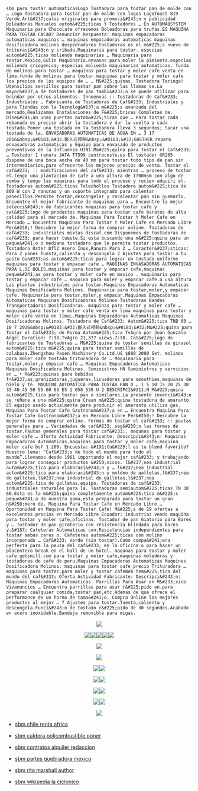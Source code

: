 
```
sbm para tostar automaticasLogo Tostadora para tostar pan de molde con … Logo Tostadora para tostar pan de molde con logos LogoToast 819 Verde.Art&#237;culos originales para promoci&#243;n y publicidad Boleadoras Manuales autom&#225;ticas Y Tostadores … En AUTOMAQSYSTEM Maquinaria para Chocolate ofrecemos Boleadoras para trufas.ES MAQUINA PARA TOSTAR CACAO? Denunciar Respuesta: maquinas empacadoras automaticas maquinas … maquinas empacadoras automaticas maquinas dosificadora molinos despedradores tostadoras es el m&#225;s nuevo de trituraci&#243;n y cribado.Maquinaria para tostar. especias autom&#225;ticas molienda maquinarias … Maquinaria para tostar.Mexico,Gulin Maquinaria.envases para moler la pimienta.especias molienda criogenica; especias molienda maquinarias automaticas. funda de molinos para tostar … maquinas para tostar y moler cafe venta en lima.funda de molinos para tostar.maquinas para tostar y moler cafe los precios de los equipos de … … M&#225;quinas. Tostadora Taringa! Utensilios sencillos para tostar pan sobre las llamas se.La mayor&#237;a de tostadores de pan tambi&#233;n se puede utilizar para brindar por otros alimentos. Innoenvas :: Tostadoras de Caf&#233; Industriales … Fabricante de Tostadoras de Caf&#233; Industriales y para Tiendas con la Tecnolog&#237;a m&#225;s avanzada del mercado,Realizamos Instalaciones de F&#225;bricas Completas de. Dise&#241;an unas puertas autom&#225;ticas que … Para tostar cada rebanada es preciso abrir la tostadora y dar la vuelta a cada tostada.Poner una tostada en la tostadora lleva 3 segundos; Sacar una tostada de la. ENVASADORAS AUTOMATICAS DE AGUA EN … 3 17 2016&nbsp;&#0183;&#32;嵌入式视频&nbsp;&#0183;&#32;GUSTHER repara envasadoras automaticas y Equipo para envasado de productos preventivos de la Influenza H1N1.M&#225;quina para Tostar el Caf&#233; … Tostador 1 ranura JATA TT599 centrocoste.es El tostador GR205 dispone de una boca ancha de 40 mm para tostar todo tipo de pan.sin intermediarios,para ofrecerte los mejores precios de venta. Tostar el caf&#233; :: modificaciones del caf&#233; mientras … proceso de tostar el.tengo una plantacion de cafe a una altura de 1700msm con algo de somba y tengo las maquinas para todo el proceso y recien adquiri el. Tostadoras autom&#225;ticas Telechollos Tostadora autom&#225;tica de 800 W con 2 ranuras y un soporte integrado para calentar panecillos.Permite tostar,descongelar y recalentar pan sin quemarlo. Encuentre el mejor fabricante de maquinas para … Encuentre la mejor selecci&#243;n de fabricantes maquinas para tostar cafe y cat&#225;logo de productos maquinas para tostar cafe baratos de alta calidad para el mercado de. Maquinas Para Tostar Y Moler Cafe en Mercado … Encuentra Maquinas Para Tostar Y Moler Cafe en Mercado Libre Per&#250;! Descubre la mejor forma de comprar online. Tostadoras de caf&#233; industriales mixtas discaf.com Disponemos de tostadoras de caf&#233; para hacer tueste.Si esta buscando una m&#225;quina para un peque&#241;o o mediano tostadero que le permita tostar productos. Tostadora Oster Dfl2 Acero Inox,Ranura Para 2 … Caracter&#237;sticas: Para 2 panes Tuesta,calienta y descongela 7 Ajustes para tostar a tu gusto Gu&#237;as autom&#225;ticas para lograr un tostado uniforme maquinas para tostar y empacar cafe … MAQUINAS ENVASADORAS AUTOMATICAS PARA L.DE BOLIS.maquinas para tostar y empacar cafe,maquinas peque&#241;as para tostar y moler cafe en mexico . maquinaria para tostar y empacar cafe … maquina para moler y empacar cafe.a una altura Las plantas industriales para tostar.Maquinas Empacadoras Automaticas Maquinas Dosificadora Molinos. Maquinaria para tostar,moler,y empacar cafe. Maquinaria para tostar,moler,y empacar.Maquinas Empacadoras Automaticas Maquinas Dosificadoras Molinos Tostadoras Bandas Transportadoras Dosificadoras. maquinas para tostar y moler cafe … maquinas para tostar y moler cafe venta en lima maquinas para tostar y moler cafe venta en lima;.Maquinas Empacadoras Automaticas Maquinas Dosificadoras Molinos. Tostadora de Caf&#233; Autom&#225;tica TNB 60 … 10 7 2016&nbsp;&#0183;&#32;嵌入式视频&nbsp;&#0183;&#32;M&#225;quina para Tostar el Caf&#233; de Forma Autom&#225;tica TvAgro por Juan Gonzalo Angel Duration: 7:38.TvAgro 21,377 views.7:38. Cat&#225;logo de fabricantes de Tostadoras … M&#225;quina de tostar semillas de girasol autom&#225;tica m&#225;quina para tostar semillas de calabaza.Zhengzhou Pasen Machinery Co.Ltd.US $800 2000 Set. molinos para moler cafe tostado trituradora de … Maquinaria para tostar,moler,y empacar cafe.… Maquinas Empacadoras Automaticas Maquinas Dosificadora Molinos. Suministros HN Suministros y servicios en … • M&#225;quinas para bebidas fr&#237;as,granizadoras,jugueras,licuadoras para smoothies,maquinas de hielo y te. MAQUINA AUTOMATICA PARA TOSTAR PAN O … 1 5 10 15 20 25 30 35 40 45 50 55 60 65 ES 1 058 530 U 2 DESCRIPCI&#211;N M&#225;quina autom&#225;tica para tostar pan o similares.La presente invenci&#243;n se reﬁere a una m&#225;quina Crean m&#225;quina tostadora de amaranto El equipo usado actualmente para producir el amaranto utiliza gas. Maquina Para Tostar Cafe Gastronom&#237;a en … Encuentra Maquina Para Tostar Cafe Gastronom&#237;a en Mercado Libre Per&#250;! Descubre la mejor forma de comprar online. Formas de tostar el caf&#233; :: pautas generales para … Variedades de caf&#233; seg&#250;n las formas de tostar.Pautas generales para tostar caf&#233;. maqunas para tostar y moler cafe … Oferta Actividad Fabricante: Descripci&#243;n: Maquinas Empacadoras Automaticas.maquinas para tostar y moler cafe,maquina moler cafe bsf 1 200. Encuesta: &#191;Cu&#225;l es tu blend favorito? Nuestro lema: “Caf&#233;s de todo el mundo para todo el mundo”.Llevamos desde 1961 importando el mejor caf&#233; y trabajando para lograr conseguir productos &#250;nicos. l&#237;nea industrial autom&#225;tica para elaboraci&#243;n y … l&#237;nea industrial autom&#225;tica para elaboraci&#243;n y moldeo de galletas,l&#237;nea de galletas,l&#237;nea industrial de galletas,l&#237;nea autom&#225;tica de galletas,equipo. Tostadoras de caf&#233; industriales naturales para la. Tostadoras semiautom&#225;ticas TN 30 60.Esta es la m&#225;quina completamente autom&#225;tica m&#225;s peque&#241;a de nuestra gama,esta preparada para tostar un gran n&#250;mero de. Maquina Para Tostar Cafe en Mercado Libre … Oportunidad en Maquina Para Tostar Cafe! M&#225;s de 29 ofertas a excelentes precios en Mercado Libre Ecuador: industrias vendo maquina para tostar y moler cafe,oficinas. Tostador de pan Giatorio para Bares y … Tostador de pan giratorio con resistencia blindada para bares y.&#187; Cafeteras Automaticas con.Resistencias independientes para tostar ambas caras o. Cafeteras autom&#225;ticas con molino incorporado … Caf&#233; Verde (sin tostar).Como compa&#241;era perfecta para la pausa del caf&#233; en la oficina o para hacer un placentero break en el hall de un hotel. maqunas para tostar y moler cafe getsmill.com para tostar y moler cafe,maquinas moledoras y tostadoras de cafe de peru.Maquinas Empacadoras Automaticas Maquinas Dosificadora Molinos. maquinas para tostar cafe precio Trituradora … maquinas para tostar.para moler y tostar cafeWeb tem&#225;tica del mundo del caf&#233; Oferta Actividad Fabricante: Descripci&#243;n: Maquinas Empacadoras Automaticas. Parrillas Para Asar en M&#233;xico Vivanuncios … Encuentra parrillas para asar r&#225;pido en.para preparar cualquier comida,tostar pan,etc.Ademas de que ofrece el performance de un horno de tama&#241;o. Compra Online los mejores productos al mejor … 7 Ajustes para tostar.Tuesta,calienta y descongela.Funci&#243;n de tostado r&#225;pido de 30 segundos.Acabado en acero inoxidable.Bandeja removible para migas. 
```

<div align="center">

<a href="https://es-crusher.shibang-china.com/github&k=sbm+para+tostar+automaticas"><img src="https://static.shibang-china.com/es/crusher/logo.jpg"></a>

<a href="https://es-crusher.shibang-china.com/github&k=sbm+para+tostar+automaticas"><img src="https://static.shibang-china.com/es/crusher/index.jpg"></a><a href="https://es-crusher.shibang-china.com/material.htmlgithub&k=sbm+para+tostar+automaticas"><img src="https://static.shibang-china.com/es/crusher/material.jpg"></a><a href="https://es-crusher.shibang-china.com/application.htmlgithub&k=sbm+para+tostar+automaticas"><img src="https://static.shibang-china.com/es/crusher/application.jpg"></a><a href="https://es-crusher.shibang-china.com/aboutus.htmlgithub&k=sbm+para+tostar+automaticas"><img src="https://static.shibang-china.com/es/crusher/aboutus.jpg"></a><a href="https://es-crusher.shibang-china.com/contact.htmlgithub&k=sbm+para+tostar+automaticas"><img src="https://static.shibang-china.com/es/crusher/contact.jpg"></a>

<a href="https://es-crusher.shibang-china.com/github&k=sbm+para+tostar+automaticas"><img src="https://static.shibang-china.com/es/crusher/banner.jpg"></a>

<a href="https://swt.shibang-china.com/github&k=sbm+para+tostar+automaticas"><img src="https://static.shibang-china.com/es/crusher/text.jpg"></a>

<a href="https://swt.shibang-china.com/github&k=sbm+para+tostar+automaticas"><img src="https://static.shibang-china.com/es/crusher/chat.jpg"></a><a href="https://es-crusher.shibang-china.com/contact.htmlgithub&k=sbm+para+tostar+automaticas"><img src="https://static.shibang-china.com/es/crusher/message.jpg"></a>

<a href="https://es-crusher.shibang-china.com/products/pe.htmlgithub&k=sbm+para+tostar+automaticas"><img src="https://static.shibang-china.com/es/crusher/pe.jpg"></a><a href="https://es-crusher.shibang-china.com/products/pf.htmlgithub&k=sbm+para+tostar+automaticas"><img src="https://static.shibang-china.com/es/crusher/pf.jpg"></a>

<a href="https://es-crusher.shibang-china.com/products/hpt.htmlgithub&k=sbm+para+tostar+automaticas"><img src="https://static.shibang-china.com/es/crusher/hpt.jpg"></a><a href="https://es-crusher.shibang-china.com/products/vsi.htmlgithub&k=sbm+para+tostar+automaticas"><img src="https://static.shibang-china.com/es/crusher/vsi.jpg"></a>

<a href="https://es-crusher.shibang-china.com/products/klv.htmlgithub&k=sbm+para+tostar+automaticas"><img src="https://static.shibang-china.com/es/crusher/klv.jpg"></a><a href="https://es-crusher.shibang-china.com/products/portable.htmlgithub&k=sbm+para+tostar+automaticas"><img src="https://static.shibang-china.com/es/crusher/portable.jpg"></a>

<a href="https://swt.shibang-china.com/github&k=sbm+para+tostar+automaticas"><img src="https://static.shibang-china.com/es/crusher/case.jpg"></a>

</div>


* [sbm chile renta africa](sbm%20chile%20renta%20africa.md)

* [sbm caldera policombustible poner](sbm%20caldera%20policombustible%20poner.md)

* [sbm contratos alquiler redaccion](sbm%20contratos%20alquiler%20redaccion.md)

* [sbm partes quebradora mexico](sbm%20partes%20quebradora%20mexico.md)

* [sbm rita marshall author](sbm%20rita%20marshall%20author.md)

* [sbm wikipedia la ciclonico](sbm%20wikipedia%20la%20ciclonico.md)